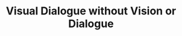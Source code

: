 ---
title: "Visual Dialogue without Vision or Dialogue"
year: 2018
pdf_url: "https://arxiv.org/pdf/1812.06417.pdf"
category: "vision"
author_list: "Puneet Kumar Dokania, Philip H.S. Torr, N. Siddharth, Daniela Massiceti"
grant: "MURI"
pub_in: "NeurIPS 2018 workshop on Critiquing and Correcting Trends in Machine Learning"
---